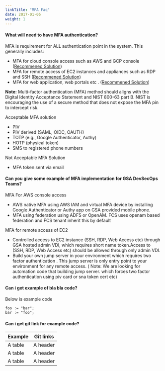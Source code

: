 ```yaml
---
linkTitle: "MFA Faq"
date: 2017-01-05
weight: 1
---
```


#### **What will need to have MFA authentication?** 

MFA is requirement for ALL authentication point in the system. This generally includes:

- MFA for cloud console access such as AWS and GCP console ([Recommened Solution](https://gohugo.io))
- MFA for remote access of EC2 instances and appliances such as RDP and SSH ([Recommened Solution](https://gohugo.io))
- MFA for web application, web portals etc . ([Recommened Solution](https://gohugo.io))

**Note:** Multi-factor authentication (MFA) method should aligns with the Digital Identity Acceptance Statement and NIST 800-63 part B. NIST is encouraging the use of a secure method that does not expose the MFA pin to intercept risk. 

 Acceptable MFA solution
- PIV
- PIV derived (SAML, OIDC, OAUTH)
- TOTP (e.g., Google Authenticator, Authy)
- HOTP (physical token)
- SMS to registered phone numbers

 Not Acceptable MFA Solution
 - MFA token sent via email


#### **Can you give some example of MFA implementation for GSA DevSecOps Teams?**

MFA For AWS console access  

- AWS native MFA using AWS IAM and virtual MFA device by installing Google Authenticator or Authy app on GSA provided mobile phone.
- MFA using federation using ADFS or OpenAM. FCS uses openam based federation and FCS tenant inherit this by default

MFA for remote access of EC2

- Controlled access to EC2 instance (SSH, RDP, Web Access etc) through GSA hosted admin VDI, which requires short name token.Access to (SSH, RDP, Web Access etc) should be allowed through only admin VDI.
-  Build your own jump server in your environment which requires two factor authentication . This jump server is only entry point to your environment for any remote access. ( Note: We are looking for automation code that building jump server. which forces two factor authentication using piv card or sna token cert etc) 



#### **Can i get example of bla bla code?**

Below is example code

```
foo := "bar";
bar := "foo";
```

####  **Can i get git link for example code?** 


| Example   | Git links       |
|-----------|-----------------|
| A table   | A header        |
| A table   | A header        |
| A table   | A header        |